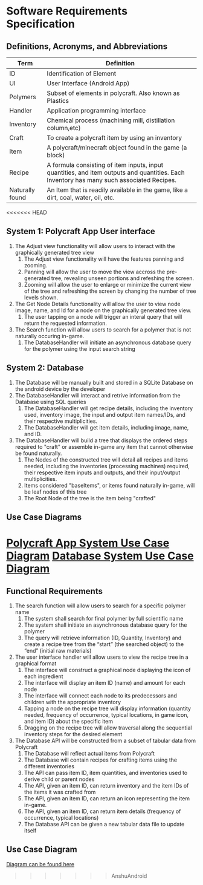 # Software Requirements Specification #
## Definitions, Acronyms, and Abbreviations ##
| Term      |  Definition                                                |
| --------- | ---------------------------------------------------------- |
| ID        | Identification of Element                                  |
| UI        | User Interface (Android App)                               |
| Polymers  | Subset of elements in polycraft. Also known as Plastics    |
| Handler   | Application programming interface                          |
| Inventory | Chemical process (machining mill, distillation column,etc) |
| Craft     | To create a polycraft item by using an inventory           |
| Item      | A polycraft/minecraft object found in the game (a block)   |  
| Recipe | A formula consisting of item inputs, input quantities, and item outputs and quantities. Each Inventory has many such associated Recipes. |
| Naturally found | An Item that is readily available in the game, like a dirt, coal, water, oil, etc. |

<<<<<<< HEAD
## System 1: Polycraft App User interface ##
1. The Adjust view functionality will allow users to interact with the graphically generated tree view
    1. The Adjust view functionality will have the features panning and zooming.
    2. Panning will allow the user to move the view accross the pre-generated tree, revealing unseen portions and refeshing the screen.
    3. Zooming will allow the user to enlarge or minimize the current view of the tree and refreshing the screen by changing the number of tree levels shown.
2. The Get Node Details functionality will allow the user to view node image, name, and Id for a node on the graphically generated tree view.
    1. The user tapping on a node will trigger an interal query that will return the requested information.
3. The Search function will allow users to search for a polymer that is not naturally occuring in-game. 
    1. The DatabaseHandler will initiate an asynchronous database query for the polymer using the input search string

## System 2: Database ## 
1. The Database will be manually built and stored in a SQLite Database on the android device by the developer
2. The DatabaseHandler will interact and retrive information from the Database using SQL queries
	1. The DatabaseHandler will get recipe details, including the inventory used, inventory image, the input and output item names/IDs, and their respective multiplicities.
	2. The DatabaseHandler will get item details, including image, name, and ID.
3. The DatabaseHandler will build a tree that displays the ordered steps required to "craft" or assemble in-game any item that cannot otherwise be found naturally.
	1. The Nodes of the constructed tree will detail all recipes and items needed, including the inventories (processing machines) required, their respective item inputs and outputs, and their input/output multiplicities.
	2. Items considered "baseItems", or items found naturally in-game, will be leaf nodes of this tree
	3. The Root Node of the tree is the item being "crafted"

## Use Case Diagrams ##
[Polycraft App System Use Case Diagram](Diagrams/UseCasePolycraftApp.png)
[Database System Use Case Diagram](Diagrams/UseCaseDatabaseSystem.png)
=======
## Functional Requirements ##
1. The search function will allow users to search for a specific polymer name
    1. The system shall search for final polymer by full scientific name
    2. The system shall initiate an asynchronous database query for the polymer
    3. The query will retrieve information (ID, Quantity, Inventory) and create a recipe tree from the “start” (the searched object) to the “end” (initial raw materials)
2. The user interface handler will allow users to view the recipe tree in a graphical format
    1. The interface will construct a graphical node displaying the icon of each ingredient
    2. The interface will display an item ID (name) and amount for each node
    3. The interface will connect each node to its predecessors and children with the appropriate inventory
    4. Tapping a node on the recipe tree will display information (quantity needed, frequency of occurrence, typical locations, in game icon, and item ID) about the specific item
    5. Dragging on the recipe tree will allow traversal along the sequential inventory steps for the desired element 
3. The Database API will be constructed from a subset of tabular data from Polycraft
    1. The Database will reflect actual items from Polycraft
    2. The Database will contain recipes for crafting items using the different inventories
    3. The API can pass item ID, item quantities, and inventories used to derive child or parent nodes
    4. The API, given an item ID, can return inventory and the item IDs of the items it was crafted from  
    5. The API, given an item ID, can return an icon representing the item in-game.
    6. The API, given an item ID, can return item details (frequency of occurrence, typical locations)
    7. The Database API can be given a new tabular data file to update itself
## Use Case Diagram ##
[Diagram can be found here](Diagrams/UseCase.png)
>>>>>>> AnshuAndroid
